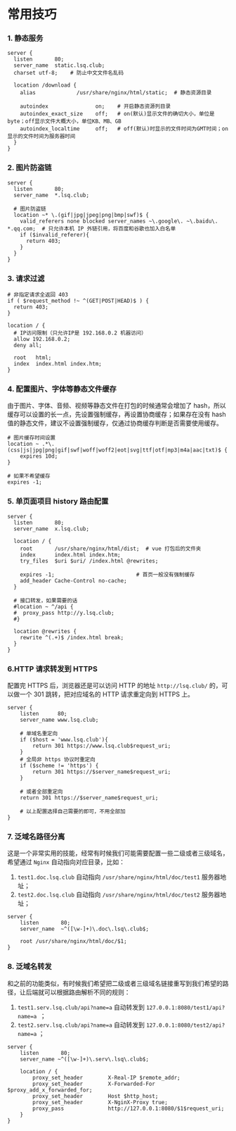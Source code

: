 # 常用技巧

### 1. 静态服务

```nginx
server {
  listen       80;
  server_name  static.lsq.club;
  charset utf-8;    # 防止中文文件名乱码

  location /download {
    alias	          /usr/share/nginx/html/static;  # 静态资源目录
    
    autoindex               on;    # 开启静态资源列目录
    autoindex_exact_size    off;   # on(默认)显示文件的确切大小，单位是byte；off显示文件大概大小，单位KB、MB、GB
    autoindex_localtime     off;   # off(默认)时显示的文件时间为GMT时间；on显示的文件时间为服务器时间
  }
}
```

### 2. 图片防盗链

```nginx
server {
  listen       80;        
  server_name  *.lsq.club;
  
  # 图片防盗链
  location ~* \.(gif|jpg|jpeg|png|bmp|swf)$ {
    valid_referers none blocked server_names ~\.google\. ~\.baidu\. *.qq.com;  # 只允许本机 IP 外链引用，将百度和谷歌也加入白名单
    if ($invalid_referer){
      return 403;
    }
  }
}
```



### 3. 请求过滤

```nginx
# 非指定请求全返回 403
if ( $request_method !~ ^(GET|POST|HEAD)$ ) {
  return 403;
}

location / {
  # IP访问限制（只允许IP是 192.168.0.2 机器访问）
  allow 192.168.0.2;
  deny all;
  
  root   html;
  index  index.html index.htm;
}
```



### 4. 配置图片、字体等静态文件缓存

由于图片、字体、音频、视频等静态文件在打包的时候通常会增加了 hash，所以缓存可以设置的长一点，先设置强制缓存，再设置协商缓存；如果存在没有 hash 值的静态文件，建议不设置强制缓存，仅通过协商缓存判断是否需要使用缓存。

```nginx
# 图片缓存时间设置
location ~ .*\.(css|js|jpg|png|gif|swf|woff|woff2|eot|svg|ttf|otf|mp3|m4a|aac|txt)$ {
	expires 10d;
}

# 如果不希望缓存
expires -1;
```



### 5. 单页面项目 history 路由配置

```nginx
server {
  listen       80;
  server_name  x.lsq.club;
  
  location / {
    root       /usr/share/nginx/html/dist;  # vue 打包后的文件夹
    index      index.html index.htm;
    try_files  $uri $uri/ /index.html @rewrites;  
    
    expires -1;                          # 首页一般没有强制缓存
    add_header Cache-Control no-cache;
  }
  
  # 接口转发，如果需要的话
  #location ~ ^/api {
  #  proxy_pass http://y.lsq.club;
  #}
  
  location @rewrites {
    rewrite ^(.+)$ /index.html break;
  }
}
```



### 6.HTTP 请求转发到 HTTPS

配置完 HTTPS 后，浏览器还是可以访问 HTTP 的地址 `http://lsq.club/` 的，可以做一个 301 跳转，把对应域名的 HTTP 请求重定向到 HTTPS 上。

```nginx
server {
    listen      80;
    server_name www.lsq.club;

    # 单域名重定向
    if ($host = 'www.lsq.club'){
        return 301 https://www.lsq.club$request_uri;
    }
    # 全局非 https 协议时重定向
    if ($scheme != 'https') {
        return 301 https://$server_name$request_uri;
    }

    # 或者全部重定向
    return 301 https://$server_name$request_uri;

    # 以上配置选择自己需要的即可，不用全部加
}
```



### 7. 泛域名路径分离

这是一个非常实用的技能，经常有时候我们可能需要配置一些二级或者三级域名，希望通过 `Nginx` 自动指向对应目录，比如：

1. `test1.doc.lsq.club` 自动指向 `/usr/share/nginx/html/doc/test1` 服务器地址；
2. `test2.doc.lsq.club` 自动指向 `/usr/share/nginx/html/doc/test2` 服务器地址；

```nginx
server {
    listen       80;
    server_name  ~^([\w-]+)\.doc\.lsq\.club$;

    root /usr/share/nginx/html/doc/$1;
}
```



### 8. 泛域名转发

和之前的功能类似，有时候我们希望把二级或者三级域名链接重写到我们希望的路径，让后端就可以根据路由解析不同的规则：

1. `test1.serv.lsq.club/api?name=a` 自动转发到 `127.0.0.1:8080/test1/api?name=a `；
2. `test2.serv.lsq.club/api?name=a` 自动转发到 `127.0.0.1:8080/test2/api?name=a` ；



```nginx
server {
    listen       80;
    server_name ~^([\w-]+)\.serv\.lsq\.club$;

    location / {
        proxy_set_header        X-Real-IP $remote_addr;
        proxy_set_header        X-Forwarded-For $proxy_add_x_forwarded_for;
        proxy_set_header        Host $http_host;
        proxy_set_header        X-NginX-Proxy true;
        proxy_pass              http://127.0.0.1:8080/$1$request_uri;
    }
}
```

